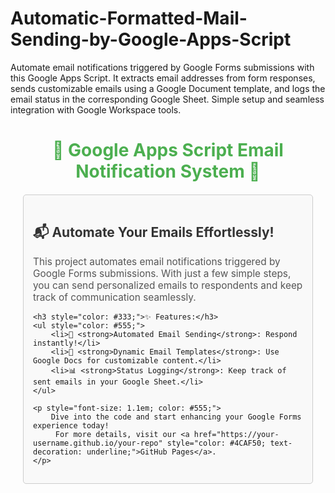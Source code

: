 # Automatic-Formatted-Mail-Sending-by-Google-Apps-Script
Automate email notifications triggered by Google Forms submissions with this Google Apps Script. It extracts email addresses from form responses, sends customizable emails using a Google Document template, and logs the email status in the corresponding Google Sheet. Simple setup and seamless integration with Google Workspace tools.
<h1 style="text-align: center; color: #4CAF50;">🌟 Google Apps Script Email Notification System 🌟</h1>

<div style="margin: 20px; padding: 15px; border: 1px solid #ccc; border-radius: 5px; background-color: #f9f9f9;">
    <h2 style="color: #333;">📬 Automate Your Emails Effortlessly!</h2>
    <p style="font-size: 1.1em; color: #555;">
        This project automates email notifications triggered by Google Forms submissions. 
        With just a few simple steps, you can send personalized emails to respondents and keep track of communication seamlessly.
    </p>

    <h3 style="color: #333;">✨ Features:</h3>
    <ul style="color: #555;">
        <li>💌 <strong>Automated Email Sending</strong>: Respond instantly!</li>
        <li>📄 <strong>Dynamic Email Templates</strong>: Use Google Docs for customizable content.</li>
        <li>📊 <strong>Status Logging</strong>: Keep track of sent emails in your Google Sheet.</li>
    </ul>

    <p style="font-size: 1.1em; color: #555;">
        Dive into the code and start enhancing your Google Forms experience today! 
         For more details, visit our <a href="https://your-username.github.io/your-repo" style="color: #4CAF50; text-decoration: underline;">GitHub Pages</a>.
    </p>
</div>
